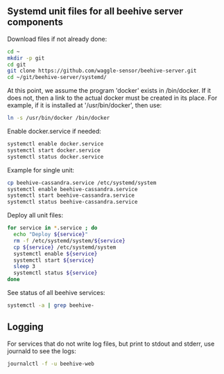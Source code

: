
## Systemd unit files for all beehive server components 

Download files if not already done:
```bash
cd ~
mkdir -p git
cd git
git clone https://github.com/waggle-sensor/beehive-server.git
cd ~/git/beehive-server/systemd/
```

At this point, we assume the program 'docker' exists in /bin/docker.  If it does not, then a link to the actual docker must be created in its place.  For example, if it is installed at '/usr/bin/docker', then use:
```bash
ln -s /usr/bin/docker /bin/docker
```

Enable docker.service if needed:
```bash
systemctl enable docker.service
systemctl start docker.service
systemctl status docker.service
```


Example for single unit:
```bash
cp beehive-cassandra.service /etc/systemd/system
systemctl enable beehive-cassandra.service
systemctl start beehive-cassandra.service
systemctl status beehive-cassandra.service
```

Deploy all unit files:
```bash
for service in *.service ; do
  echo "Deploy ${service}"
  rm -f /etc/systemd/system/${service}
  cp ${service} /etc/systemd/system
  systemctl enable ${service}
  systemctl start ${service}
  sleep 3
  systemctl status ${service}
done
```

See status of all beehive services:
```bash
systemctl -a | grep beehive-
```


## Logging

For services that do not write log files, but print to stdout and stderr, use journald to see the logs:

```bash
journalctl -f -u beehive-web
```
